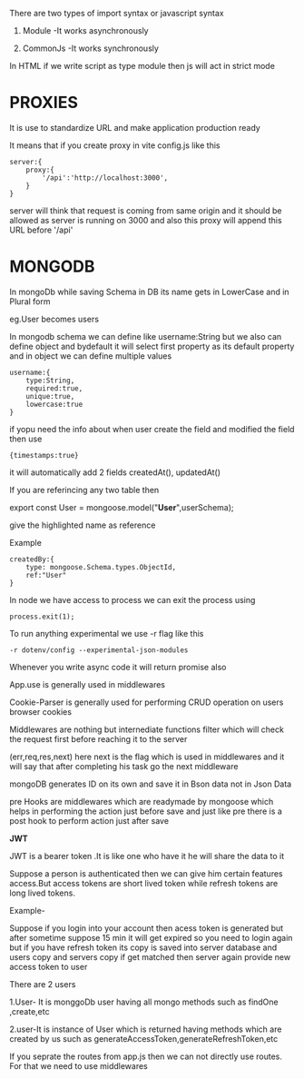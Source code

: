 There are two types of import syntax or javascript syntax 

1. Module  -It works asynchronously

2. CommonJs -It works synchronously

In HTML if we write script as type module then js will act in strict mode


PROXIES
=========================
It is use to standardize URL and make application production ready

It means that if you create proxy in vite config.js like this
```
server:{
    proxy:{
        '/api':'http://localhost:3000',
    }
}
```
server will think that request is coming from same origin and it should be allowed as server is running on 3000 and also this proxy will append this URL before '/api'

MONGODB
===========================
In mongoDb while saving Schema in DB its name gets in LowerCase and in Plural form

eg.User becomes users

In mongodb schema we can define like username:String but we also can define object and bydefault it will select first property as its default property and in object we can define multiple values
```
username:{
    type:String,
    required:true,
    unique:true,
    lowercase:true
}
```
if yopu need the info about when user create the field and modified the field then use 
```
{timestamps:true}
```
it will automatically add 2 fields createdAt(), updatedAt()


If you are referincing any two table then 

export const User = mongoose.model("**User**",userSchema);

give the highlighted name as reference 

Example
```
createdBy:{
    type: mongoose.Schema.types.ObjectId,
    ref:"User"
}
```
In node we have access to process we can exit the process using 
```
process.exit(1);
```
To run anything experimental we use -r flag like this 
```
-r dotenv/config --experimental-json-modules
```

Whenever you write async code it will return promise also


App.use is generally used in middlewares 

Cookie-Parser is generally used for performing CRUD operation on users browser cookies

Middlewares are nothing but internediate functions filter which will check the request first before reaching it to the server

(err,req,res,next) here next is the flag which is used in middlewares and it will say that after completing his task go the next middleware

mongoDB generates ID on its own and save it in Bson data not in Json Data

pre Hooks are middlewares which are readymade by mongoose which helps in performing the action just before save
and just like pre there is a post hook to perform action just after save

**JWT**

JWT is a bearer token .It is like one who have it he will share the data to it

Suppose a person is authenticated then we can give him certain features access.But access tokens are short lived token while refresh tokens are long lived tokens.

Example-

Suppose if you login into your account then acess token is generated but after sometime suppose 15 min it will get expired so you need to login again but if you have refresh token its copy is saved into server database and users copy and servers copy if get matched then server again provide new access token to user

There are 2 users 

1.User- It is monggoDb user having all mongo methods such as findOne ,create,etc

2.user-It is instance of User which is returned having methods which are created by us such as generateAccessToken,generateRefreshToken,etc


If you seprate the routes from app.js then we can not directly use routes. For that we need to use middlewares



